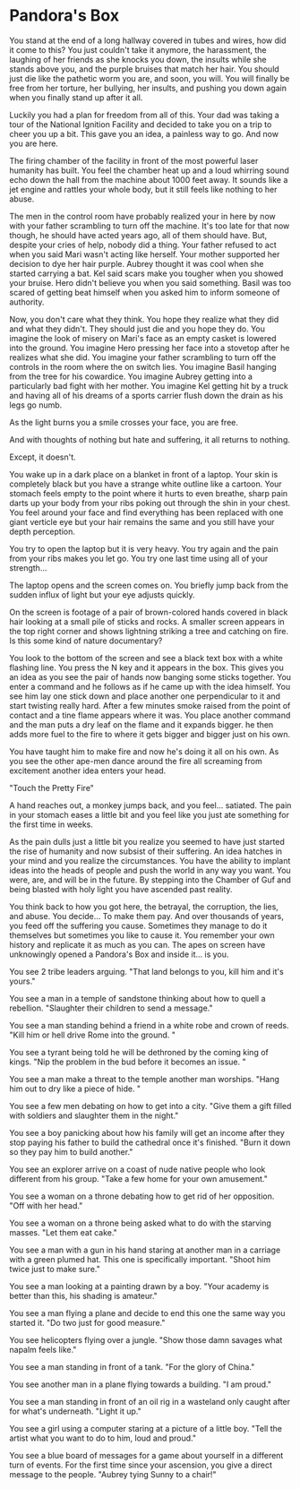 # Pandora's Box


You stand at the end of a long hallway covered in tubes and wires, how did it come to this? You just couldn't take it anymore, the harassment, the laughing of her friends as she knocks you down, the insults while she stands above you, and the purple bruises that match her hair. You should just die like the pathetic worm you are, and soon, you will. You will finally be free from her torture, her bullying, her insults, and pushing you down again when you finally stand up after it all. 

Luckily you had a plan for freedom from all of this. Your dad was taking a tour of the National Ignition Facility and decided to take you on a trip to cheer you up a bit. This gave you an idea, a painless way to go. And now you are here. 

The firing chamber of the facility in front of the most powerful laser humanity has built. You feel the chamber heat up and a loud whirring sound echo down the hall from the machine about 1000 feet away. It sounds like a jet engine and rattles your whole body, but it still feels like nothing to her abuse. 

The men in the control room have probably realized your in here by now with your father scrambling to turn off the machine. It's too late for that now though, he should have acted years ago, all of them should have. But, despite your cries of help, nobody did a thing. Your father refused to act when you said Mari wasn't acting like herself. Your mother supported her decision to dye her hair purple. Aubrey thought it was cool when she started carrying a bat. Kel said scars make you tougher when you showed your bruise. Hero didn't believe you when you said something. Basil was too scared of getting beat himself when you asked him to inform someone of authority. 

Now, you don't care what they think. You hope they realize what they did and what they didn't. They should just die and you hope they do. You imagine the look of misery on Mari's face as an empty casket is lowered into the ground. You imagine Hero pressing her face into a stovetop after he realizes what she did. You imagine your father scrambling to turn off the controls in the room where the on switch lies. You imagine Basil hanging from the tree for his cowardice. You imagine Aubrey getting into a particularly bad fight with her mother. You imagine Kel getting hit by a truck and having all of his dreams of a sports carrier flush down the drain as his legs go numb. 

As the light burns you a smile crosses your face, you are free. 

And with thoughts of nothing but hate and suffering, it all returns to nothing. 

Except, it doesn't. 

You wake up in a dark place on a blanket in front of a laptop. Your skin is completely black but you have a strange white outline like a cartoon. Your stomach feels empty to the point where it hurts to even breathe, sharp pain darts up your body from your ribs poking out through the shin in your chest. You feel around your face and find everything has been replaced with one giant verticle eye but your hair remains the same and you still have your depth perception. 

You try to open the laptop but it is very heavy. You try again and the pain from your ribs makes you let go. You try one last time using all of your strength...

The laptop opens and the screen comes on. You briefly jump back from the sudden influx of light but your eye adjusts quickly. 

On the screen is footage of a pair of brown-colored hands covered in black hair looking at a small pile of sticks and rocks. A smaller screen appears in the top right corner and shows lightning striking a tree and catching on fire. Is this some kind of nature documentary? 

You look to the bottom of the screen and see a black text box with a white flashing line. You press the N key and it appears in the box. This gives you an idea as you see the pair of hands now banging some sticks together. You enter a command and he follows as if he came up with the idea himself. You see him lay one stick down and place another one perpendicular to it and start twisting really hard.  After a few minutes smoke raised from the point of contact and a tine flame appears where it was. You place another command and the man puts a dry leaf on the flame and it expands bigger. he then adds more fuel to the fire to where it gets bigger and bigger just on his own. 

You have taught him to make fire and now he's doing it all on his own. As you see the other ape-men dance around the fire all screaming from excitement another idea enters your head. 

"Touch the Pretty Fire" 

A hand reaches out, a monkey jumps back, and you feel... satiated. The pain in your stomach eases a little bit and you feel like you just ate something for the first time in weeks. 

As the pain dulls just a little bit you realize you seemed to have just started the rise of humanity and now subsist of their suffering. An idea hatches in your mind and you realize the circumstances. You have the ability to implant ideas into the heads of people and push the world in any way you want. You were, are, and will be in the future. By stepping into the Chamber of Guf and being blasted with holy light you have ascended past reality. 

You think back to how you got here, the betrayal, the corruption, the lies, and abuse. 
You decide...
To make them pay.
And over thousands of years, you feed off the suffering you cause. Sometimes they manage to do it themselves but sometimes you like to cause it. You remember your own history and replicate it as much as you can. The apes on screen have unknowingly opened a Pandora's Box and inside it... is you. 

You see 2 tribe leaders arguing. 
"That land belongs to you, kill him and it's yours." 

You see a man in a temple of sandstone thinking about how to quell a rebellion. 
"Slaughter their children to send a message." 

You see a man standing behind a friend in a white robe and crown of reeds.
"Kill him or hell drive Rome into the ground. "

You see a tyrant being told he will be dethroned by the coming king of kings. 
"Nip the problem in the bud before it becomes an issue. "

You see a man make a threat to the temple another man worships. 
"Hang him out to dry like a piece of hide. "

You see a few men debating on how to get into a city. 
"Give them a gift filled with soldiers and slaughter them in the night."

You see a boy panicking about how his family will get an income after they stop paying his father to build the cathedral once it's finished. 
"Burn it down so they pay him to build another." 

You see an explorer arrive on a coast of nude native people who look different from his group. 
"Take a few home for your own amusement."

You see a woman on a throne debating how to get rid of her opposition. 
"Off with her head."

You see a woman on a throne being asked what to do with the starving masses.
"Let them eat cake." 

You see a man with a gun in his hand staring at another man in a carriage with a green plumed hat. This one is specifically important. 
"Shoot him twice just to make sure." 

You see a man looking at a painting drawn by a boy. 
"Your academy is better than this, his shading is amateur." 

You see a man flying a plane and decide to end this one the same way you started it. 
"Do two just for good measure." 

You see helicopters flying over a jungle.
"Show those damn savages what napalm feels like."

You see a man standing in front of a tank. 
"For the glory of China." 

You see another man in a plane flying towards a building. 
"I am proud."

You see a man standing in front of an oil rig in a wasteland only caught after for what's underneath. 
"Light it up." 

You see a girl using a computer staring at a picture of a little boy. 
"Tell the artist what you want to do to him, loud and proud."

You see a blue board of messages for a game about yourself in a different turn of events. 
For the first time since your ascension, you give a direct message to the people. 
"Aubrey tying Sunny to a chair!"